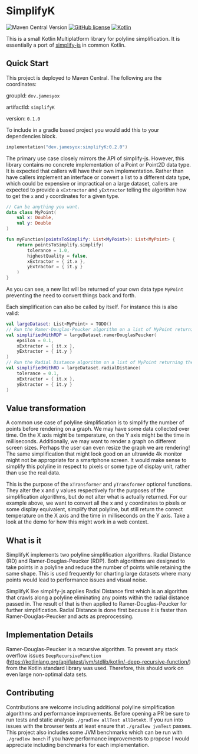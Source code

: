 # SimplifyK

![Maven Central Version](https://img.shields.io/maven-central/v/dev.jamesyox/simplifyK)
[![GitHub license](https://img.shields.io/badge/license-Apache%20License%202.0-blue.svg?style=flat)](http://www.apache.org/licenses/LICENSE-2.0)
[![Kotlin](https://img.shields.io/badge/kotlin-1.9.23-blue.svg?logo=kotlin)](http://kotlinlang.org)

This is a small Kotlin Multiplatform library for polyline simplification. It is essentially a port of [simplify-js](https://mourner.github.io/simplify-js/) in common Kotlin.

## Quick Start
This project is deployed to Maven Central. The following are the coordinates:

groupId: `dev.jamesyox`

artifactId: `simplifyK`

version: `0.1.0`

To include in a gradle based project you would add this to your dependencies block.

```kotlin
implementation("dev.jamesyox:simplifyK:0.2.0")
```

The primary use case closely mirrors the API of simplify-js. However, this library contains no concrete implementation of a Point or Point2D data type. It is expected that callers will have their own implementation. Rather than have callers implement an interface or convert a list to a different data type, which could be expensive or impractical on a large dataset, callers are expected to provide a `xExtractor` and `yExtractor` telling the algorithm how to get the `x` and `y` coordinates for a given type.

```kotlin
// Can be anything you want.
data class MyPoint(
    val x: Double,
    val y: Double
)

fun myFunction(pointsToSimplify: List<MyPoint>): List<MyPoint> {
    return pointsToSimplify.simplify(
        tolerance = 1.0,
        highestQuality = false,
        xExtractor = { it.x },
        yExtractor = { it.y }
    )
}
```

As you can see, a new list will be returned of your own data type `MyPoint` preventing the need to convert things back and forth.

Each simplification can also be called by itself. For instance this is also valid:

```kotlin
val largeDataset: List<MyPoint> = TODO()
// Run the Ramer-Douglas-Peucker algorithm on a list of MyPoint returning the result
val simplifiedWithRDP = largeDataset.ramerDouglasPeucker(
    epsilon = 0.1,
    xExtractor = { it.x },
    yExtractor = { it.y }
)
// Run the Radial Distance algorithm on a list of MyPoint returning the result
val simplifiedWithRD = largeDataset.radialDistance(
    tolerance = 0.1,
    xExtractor = { it.x },
    yExtractor = { it.y }
)
```

## Value transformation
A common use case of polyline simplification is to simplify the number of points before rendering on a graph. We may have some data collected over time. On the X axis might be temperature, on the Y axis might be the time in milliseconds. Additionally, we may want to render a graph on different screen sizes. Perhaps the user can even resize the graph we are rendering! The same simplification that might look good on an ultrawide 4k monitor might not be appropriate for a smartphone screen. It would make sense to simplify this polyline in respect to pixels or some type of display unit, rather than use the real data. 

This is the purpose of the `xTransformer` and `yTransformer` optional functions. They alter the x and y values respectively for the purposes of the simplification algorithms, but do not alter what is actually returned. For our example above, we want to convert all the x and y coordinates to pixels or some display equivalent, simplify that polyline, but still return the correct temperature on the X axis and the time in milliseconds on the Y axis. Take a look at the demo for how this might work in a web context.

## What is it
SimplifyK implements two polyline simplification algorithms. Radial Distance (RD) and Ramer-Douglas-Peucker (RDP). Both algorithms are designed to take points in a polyline and reduce the number of points while retaining the same shape. This is used frequently for charting large datasets where many points would lead to performance issues and visual noise.

SimplifyK like simplify-js applies Radial Distance first which is an algorithm that crawls along a polyline eliminating any points within the radial distance passed in. The result of that is then applied to Ramer-Douglas-Peucker for further simplification. Radial Distance is done first because it is faster than Ramer-Douglas-Peucker and acts as preprocessing.

## Implementation Details
Ramer-Douglas-Peucker is a recursive algorithm. To prevent any stack overflow issues `DeepRecursiveFunction` (https://kotlinlang.org/api/latest/jvm/stdlib/kotlin/-deep-recursive-function/) from the Kotlin standard library was used. Therefore, this should work on even large non-optimal data sets. 

## Contributing
Contributions are welcome including additional polyline simplification algorithms and performance improvements. Before opening a PR be sure to run tests and static analysis `./gradlew allTest allDetekt`. If you run into issues with the browser tests at least ensure that `./gradlew jvmTest` passes. This project also includes some JVM benchmarks which can be run with `./gradlew bench` if you have performance improvements to propose I would appreciate including benchmarks for each implementation.